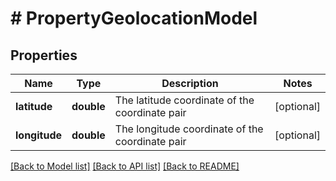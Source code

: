 # # PropertyGeolocationModel

## Properties

Name | Type | Description | Notes
------------ | ------------- | ------------- | -------------
**latitude** | **double** | The latitude coordinate of the coordinate pair | [optional]
**longitude** | **double** | The longitude coordinate of the coordinate pair | [optional]

[[Back to Model list]](../../README.md#models) [[Back to API list]](../../README.md#endpoints) [[Back to README]](../../README.md)
